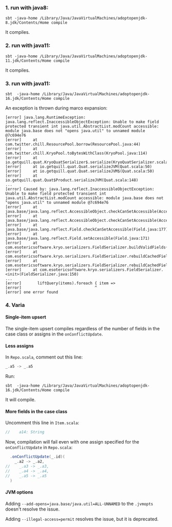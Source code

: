 ### 1. run with java8:
```shell
sbt -java-home /Library/Java/JavaVirtualMachines/adoptopenjdk-8.jdk/Contents/Home compile 
```

It compiles.

### 2. run with java11:
```shell
sbt -java-home /Library/Java/JavaVirtualMachines/adoptopenjdk-11.jdk/Contents/Home compile 
```

It compiles.

### 3. run with java11:
```shell
sbt  -java-home /Library/Java/JavaVirtualMachines/adoptopenjdk-16.jdk/Contents/Home compile
```

An exception is thrown during marco expansion:

```
[error] java.lang.RuntimeException: java.lang.reflect.InaccessibleObjectException: Unable to make field protected transient int java.util.AbstractList.modCount accessible: module java.base does not "opens java.util" to unnamed module @7c694e76
[error] 	at com.twitter.chill.ResourcePool.borrow(ResourcePool.java:44)
[error] 	at com.twitter.chill.KryoPool.toBytesWithClass(KryoPool.java:114)
[error] 	at io.getquill.quat.KryoQuatSerializer$.serialize(KryoQuatSerializer.scala:64)
[error] 	at io.getquill.quat.Quat.serializeJVM(Quat.scala:50)
[error] 	at io.getquill.quat.Quat.serializeJVM$(Quat.scala:50)
[error] 	at io.getquill.quat.Quat$Product.serializeJVM(Quat.scala:148)
...
[error] Caused by: java.lang.reflect.InaccessibleObjectException: Unable to make field protected transient int java.util.AbstractList.modCount accessible: module java.base does not "opens java.util" to unnamed module @7c694e76
[error] 	at java.base/java.lang.reflect.AccessibleObject.checkCanSetAccessible(AccessibleObject.java:357)
[error] 	at java.base/java.lang.reflect.AccessibleObject.checkCanSetAccessible(AccessibleObject.java:297)
[error] 	at java.base/java.lang.reflect.Field.checkCanSetAccessible(Field.java:177)
[error] 	at java.base/java.lang.reflect.Field.setAccessible(Field.java:171)
[error] 	at com.esotericsoftware.kryo.serializers.FieldSerializer.buildValidFields(FieldSerializer.java:283)
[error] 	at com.esotericsoftware.kryo.serializers.FieldSerializer.rebuildCachedFields(FieldSerializer.java:218)
[error] 	at com.esotericsoftware.kryo.serializers.FieldSerializer.rebuildCachedFields(FieldSerializer.java:157)
[error] 	at com.esotericsoftware.kryo.serializers.FieldSerializer.<init>(FieldSerializer.java:150)
...
[error]       liftQuery(items).foreach { item =>
[error]                                ^
[error] one error found
```

### 4. Varia

#### Single-item upsert

The single-item upsert compiles regardless of the number of fields in the case class or assigns in the `onConflictUpdate`.

#### Less assigns

In `Repo.scala`, comment out this line:

```scala
_.a5 -> _.a5
```

Run:

```shell
sbt  -java-home /Library/Java/JavaVirtualMachines/adoptopenjdk-16.jdk/Contents/Home compile
```

It will compile.

#### More fields in the case class

Uncomment this line in `Item.scala`:

```scala
//    a14: String
```

Now, compilation will fail even with one assign specified for the `onConflictUpdate` in `Repo.scala`:

```scala
  .onConflictUpdate(_.id)(
    _.a2 -> _.a2,
//    _.a3 -> _.a3,
//    _.a4 -> _.a4,
//    _.a5 -> _.a5
  )
```

#### JVM options

Adding `--add-opens=java.base/java.util=ALL-UNNAMED` to the `.jvmopts` doesn't resolve the issue.

Adding `--illegal-access=permit` resolves the issue, but it is deprecated.
